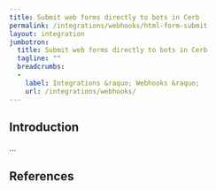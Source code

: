```yaml
---
title: Submit web forms directly to bots in Cerb
permalink: /integrations/webhooks/html-form-submit
layout: integration
jumbotron:
  title: Submit web forms directly to bots in Cerb
  tagline: ""
  breadcrumbs:
  -
    label: Integrations &raquo; Webhooks &raquo;
    url: /integrations/webhooks/
---
```


## Introduction

...

## References

[^]: <>

